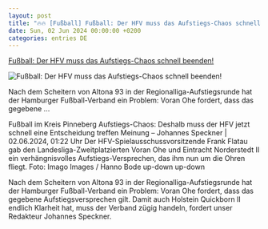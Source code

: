 ```yaml
---
layout: post
title: "🔥🔥 [Fußball] Fußball: Der HFV muss das Aufstiegs-Chaos schnell beenden!"
date: Sun, 02 Jun 2024 00:00:00 +0200
categories: entries DE
---
```

[Fußball: Der HFV muss das Aufstiegs-Chaos schnell beenden!](https://www.shz.de/sport/lokalsport-schleswig-holstein-sued/artikel/fussball-der-hfv-muss-das-aufstiegs-chaos-schnell-beenden-47125439)

![Fußball: Der HFV muss das Aufstiegs-Chaos schnell beenden!](https://images.noz-mhn.de/img/47027479/crop/cbase_16_9-w1200/1425513993/977043725/frank-flatau.jpg)

Nach dem Scheitern von Altona 93 in der Regionalliga-Aufstiegsrunde hat der Hamburger Fußball-Verband ein Problem: Voran Ohe fordert, dass das gegebene ...

Fußball im Kreis Pinneberg Aufstiegs-Chaos: Deshalb muss der HFV jetzt schnell eine Entscheidung treffen Meinung – Johannes Speckner | 02.06.2024, 01:22 Uhr Der HFV-Spielausschussvorsitzende Frank Flatau gab den Landesliga-Zweitplatzierten Voran Ohe und Eintracht Norderstedt II ein verhängnisvolles Aufstiegs-Versprechen, das ihm nun um die Ohren fliegt. Foto: Imago Images / Hanno Bode up-down up-down

Nach dem Scheitern von Altona 93 in der Regionalliga-Aufstiegsrunde hat der Hamburger Fußball-Verband ein Problem: Voran Ohe fordert, dass das gegebene Aufstiegsversprechen gilt. Damit auch Holstein Quickborn II endlich Klarheit hat, muss der Verband zügig handeln, fordert unser Redakteur Johannes Speckner.

